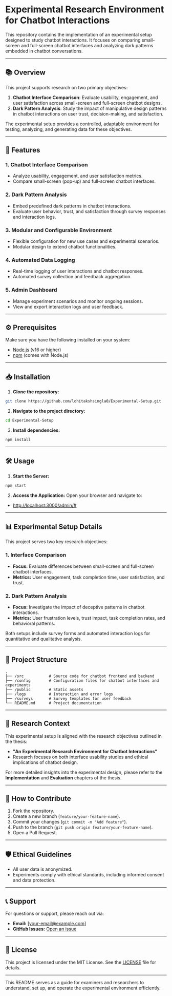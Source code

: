 
# Experimental Research Environment for Chatbot Interactions

This repository contains the implementation of an experimental setup designed to study chatbot interactions. It focuses on comparing small-screen and full-screen chatbot interfaces and analyzing dark patterns embedded in chatbot conversations.

---

## 📚 **Overview**

This project supports research on two primary objectives:
1. **Chatbot Interface Comparison**: Evaluate usability, engagement, and user satisfaction across small-screen and full-screen chatbot designs.
2. **Dark Pattern Analysis**: Study the impact of manipulative design patterns in chatbot interactions on user trust, decision-making, and satisfaction.

The experimental setup provides a controlled, adaptable environment for testing, analyzing, and generating data for these objectives.

---

## 🚀 **Features**

### 1. **Chatbot Interface Comparison**
- Analyze usability, engagement, and user satisfaction metrics.
- Compare small-screen (pop-up) and full-screen chatbot interfaces.

### 2. **Dark Pattern Analysis**
- Embed predefined dark patterns in chatbot interactions.
- Evaluate user behavior, trust, and satisfaction through survey responses and interaction logs.

### 3. **Modular and Configurable Environment**
- Flexible configuration for new use cases and experimental scenarios.
- Modular design to extend chatbot functionalities.

### 4. **Automated Data Logging**
- Real-time logging of user interactions and chatbot responses.
- Automated survey collection and feedback aggregation.

### 5. **Admin Dashboard**
- Manage experiment scenarios and monitor ongoing sessions.
- View and export interaction logs and user feedback.

---

## ⚙️ **Prerequisites**

Make sure you have the following installed on your system:

- [Node.js](https://nodejs.org/) (v16 or higher)
- [npm](https://www.npmjs.com/) (comes with Node.js)

---

## 📥 **Installation**

1. **Clone the repository:**
```bash
git clone https://github.com/lohitakshsingla0/Experimental-Setup.git
```

2. **Navigate to the project directory:**
```bash
cd Experimental-Setup
```

3. **Install dependencies:**
```bash
npm install
```

---

## 🛠️ **Usage**

1. **Start the Server:**
```bash
npm start
```

2. **Access the Application:**
Open your browser and navigate to:
- [http://localhost:3000/admin/#](http://localhost:3000/admin/#)

---

## 📊 **Experimental Setup Details**

This project serves two key research objectives:

### **1. Interface Comparison**
- **Focus:** Evaluate differences between small-screen and full-screen chatbot interfaces.
- **Metrics:** User engagement, task completion time, user satisfaction, and trust.

### **2. Dark Pattern Analysis**
- **Focus:** Investigate the impact of deceptive patterns in chatbot interactions.
- **Metrics:** User frustration levels, trust impact, task completion rates, and behavioral patterns.

Both setups include survey forms and automated interaction logs for quantitative and qualitative analysis.

---

## 📁 **Project Structure**

```
.
├── /src           # Source code for chatbot frontend and backend
├── /config        # Configuration files for chatbot interfaces and experiments
├── /public        # Static assets
├── /logs          # Interaction and error logs
├── /surveys       # Survey templates for user feedback
└── README.md      # Project documentation
```

---

## 🧠 **Research Context**

This experimental setup is aligned with the research objectives outlined in the thesis:
- **"An Experimental Research Environment for Chatbot Interactions"**
- Research focuses on both interface usability studies and ethical implications of chatbot design.

For more detailed insights into the experimental design, please refer to the **Implementation** and **Evaluation** chapters of the thesis.

---

## 📝 **How to Contribute**

1. Fork the repository.
2. Create a new branch (`feature/your-feature-name`).
3. Commit your changes (`git commit -m "Add feature"`).
4. Push to the branch (`git push origin feature/your-feature-name`).
5. Open a Pull Request.

---

## 🛡️ **Ethical Guidelines**

- All user data is anonymized.
- Experiments comply with ethical standards, including informed consent and data protection.

---

## 📞 **Support**

For questions or support, please reach out via:
- **Email:** [your-email@example.com]
- **GitHub Issues:** [Open an issue](https://github.com/lohitakshsingla0/Experimental-Setup/issues)

---

## 📄 **License**

This project is licensed under the MIT License. See the [LICENSE](LICENSE) file for details.

---

This README serves as a guide for examiners and researchers to understand, set up, and operate the experimental environment efficiently.
